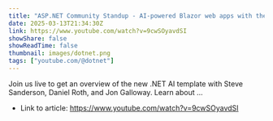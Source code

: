 ```yaml
---
title: "ASP.NET Community Standup - AI-powered Blazor web apps with the new .NET AI template"
date: 2025-03-13T21:34:30Z
link: https://www.youtube.com/watch?v=9cwSOyavdSI
showShare: false
showReadTime: false
thumbnail: images/dotnet.png
tags: ["youtube.com/@dotnet"]
---
```

Join us live to get an overview of the new .NET AI template with Steve Sanderson, Daniel Roth, and Jon Galloway. Learn about ...

- Link to article: https://www.youtube.com/watch?v=9cwSOyavdSI